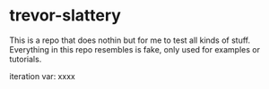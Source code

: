 # trevor-slattery

This is a repo that does nothin but for me to test all kinds of stuff.
Everything in this repo resembles is fake, only used for examples or tutorials.

iteration var: xxxx
